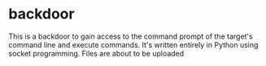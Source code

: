 # backdoor
This is a backdoor to gain access to the command prompt of the target's command line and execute commands.
It's written entirely in Python using socket programming.
Files are about to be uploaded
## 
